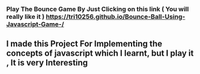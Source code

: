 ### Play The Bounce Game By Just Clicking on this link ( You will really like it ) https://tri10256.github.io/Bounce-Ball-Using-Javascript-Game-/
## I made this Project For Implementing the concepts of javascript which I learnt, but I play it , It is very Interesting
